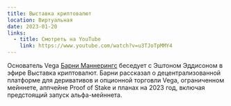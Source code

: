 ```yaml
---
title: Выставка криптовалют
location: Виртуальная
date: 2023-01-20
links:
  - title: Смотреть на YouTube
    link: https://www.youtube.com/watch?v=u3TJoTpMMY4
---
```


Основатель Vega <a href="https://twitter.com/barnabee" target="_blank">Барни Маннерингс</a> беседует с Эштоном Эддисоном в эфире Выставка криптовалют. Барни рассказал о децентрализованной платформе для деривативов и опционной торговли Vega, ограниченном мейннете, аппчейне Proof of Stake и планах на 2023 год, включая предстоящий запуск альфа-мейннета.
